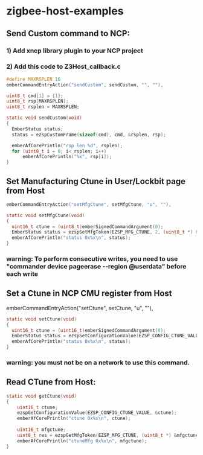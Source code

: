 # zigbee-host-examples

## Send Custom command to NCP:

### 1) Add xncp library plugin to your NCP project
### 2) Add this code to Z3Host_callback.c

```c
#define MAXRSPLEN 16
emberCommandEntryAction("sendCustom", sendCustom, "", ""),

uint8_t cmd[1] = {1};
uint8_t rsp[MAXRSPLEN];
uint8_t rsplen = MAXRSPLEN;

static void sendCustom(void)
{
  EmberStatus status;
  status = ezspCustomFrame(sizeof(cmd), cmd, &rsplen, rsp);

  emberAfCorePrintln("rsp len %d", rsplen);
  for (uint8_t i = 0; i< rsplen; i++)
	  emberAfCorePrintln("%x", rsp[i]);
}
```
## Set Manufacturing Ctune in User/Lockbit page from Host
```c
emberCommandEntryAction("setMfgCtune", setMfgCtune, "u", ""),

static void setMfgCtune(void)
{
  uint16_t ctune = (uint8_t)emberSignedCommandArgument(0);
  EmberStatus status = ezspSetMfgToken(EZSP_MFG_CTUNE, 2, (uint8_t *) &ctune);
  emberAfCorePrintln("status 0x%x\n", status);
}
```

### warning: To perform consecutive writes, you need to use "commander device pageerase --region @userdata" before each write

## Set a Ctune in NCP CMU register from Host

emberCommandEntryAction("setCtune", setCtune, "u", ""),
```c
static void setCtune(void)
{
  uint16_t ctune = (uint16_t)emberSignedCommandArgument(0);
  EmberStatus status = ezspSetConfigurationValue(EZSP_CONFIG_CTUNE_VALUE, ctune);
  emberAfCorePrintln("status 0x%x\n", status);
}
```
### warning: you must not be on a network to use this command. 

## Read CTune from Host:

```c
static void getCtune(void)
{
	uint16_t ctune;
	ezspGetConfigurationValue(EZSP_CONFIG_CTUNE_VALUE, &ctune);
	emberAfCorePrintln("ctune 0x%x\n", ctune);
	
	uint16_t mfgctune;
	uint8_t res = ezspGetMfgToken(EZSP_MFG_CTUNE, (uint8_t *) &mfgctune);
	emberAfCorePrintln("ctuneMfg 0x%x\n", mfgctune);
}
```

